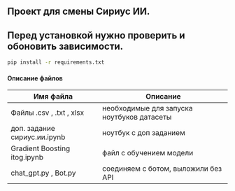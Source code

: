 ## Проект для смены Сириус ИИ.

## Перед установкой нужно проверить и обоновить зависимости.
```cmd
pip install -r requirements.txt
```
#### Описание файлов

| Имя файла | Описание |
| --------- | -------- |
| Файлы .csv , .txt , xlsx| необходимые для запуска ноутбуков датасеты |
| доп. задание сириус.ии.ipynb | ноутбук с доп заданием |
| Gradient Boosting itog.ipynb | файл с обучением модели |
| chat_gpt.py , Bot.py | соединяем с ботом, выложили без API |

